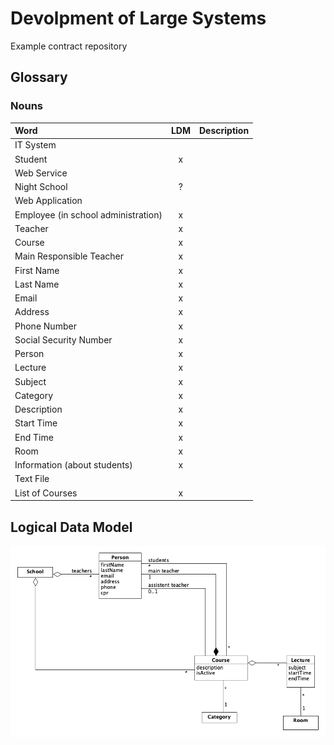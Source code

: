 # Devolpment of Large Systems

Example contract repository

## Glossary

### Nouns
| Word         | LDM   | Description                           |
| :----------- | :---: | :------------------------------------ |
| IT System    |       |     |
| Student      |   x   |     |
| Web Service  |       |     |
| Night School |   ?   |     |
| Web Application |    |     |
| Employee (in school administration) | x |  |
| Teacher      |   x   |     |
| Course       |   x   |     |
| Main Responsible Teacher | x | |
| First Name   |   x   |     |
| Last Name    |   x   |     |
| Email        |   x   |     |
| Address      |   x   |     |
| Phone Number |   x   |     |
| Social Security Number | x | |
| Person       |   x   |     |
| Lecture      |   x   |     |
| Subject      |   x   |     |
| Category     |   x   |     |
| Description  |   x   |     |
| Start Time   |   x   |     |
| End Time     |   x   |     |
| Room         |   x   |     |
| Information (about students) |   x   |     |
| Text File    |       |     |
| List of Courses|  x  |     |

## Logical Data Model

![](materials/ldm.png)
